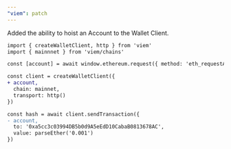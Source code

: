 ```yaml
---
"viem": patch
---
```


Added the ability to hoist an Account to the Wallet Client.

```diff
import { createWalletClient, http } from 'viem'
import { mainnnet } from 'viem/chains'

const [account] = await window.ethereum.request({ method: 'eth_requestAccounts' })

const client = createWalletClient({
+ account,
  chain: mainnet,
  transport: http()
})

const hash = await client.sendTransaction({
- account,
  to: '0xa5cc3c03994DB5b0d9A5eEdD10CabaB0813678AC',
  value: parseEther('0.001')
})
```